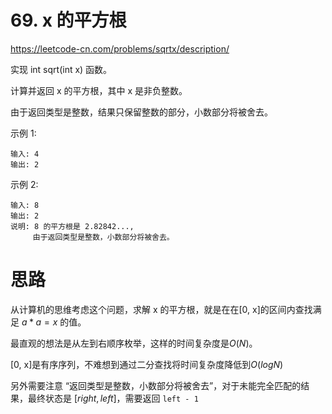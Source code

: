 # 69. x 的平方根

https://leetcode-cn.com/problems/sqrtx/description/

实现 int sqrt(int x) 函数。

计算并返回 x 的平方根，其中 x 是非负整数。

由于返回类型是整数，结果只保留整数的部分，小数部分将被舍去。

示例 1:
```
输入: 4
输出: 2
```
示例 2:
```
输入: 8
输出: 2
说明: 8 的平方根是 2.82842..., 
     由于返回类型是整数，小数部分将被舍去。
```

# 思路

从计算机的思维考虑这个问题，求解 x 的平方根，就是在在[0, x]的区间内查找满足 $a * a = x$ 的值。

最直观的想法是从左到右顺序枚举，这样的时间复杂度是$O(N)$。

[0, x]是有序序列，不难想到通过二分查找将时间复杂度降低到$O(logN)$

另外需要注意 “返回类型是整数，小数部分将被舍去”，对于未能完全匹配的结果，最终状态是 $[right, left]$，需要返回 `left - 1`